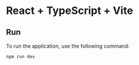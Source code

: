 # React + TypeScript + Vite

## Run

To run the application, use the following command:

```cmd
npm run dev
```
